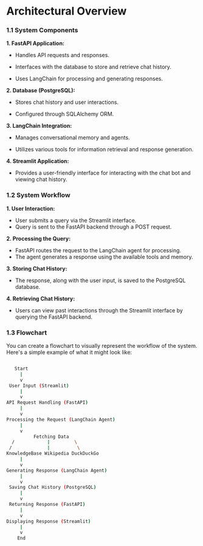 # Architectural Overview

### 1.1 System Components

<b> 1. FastAPI Application: </b>

- Handles API requests and responses.

- Interfaces with the database to store and retrieve chat history.

- Uses LangChain for processing and generating responses.

<b> 2. Database (PostgreSQL): </b>

- Stores chat history and user interactions.

- Configured through SQLAlchemy ORM.

<b> 3. LangChain Integration: </b>

- Manages conversational memory and agents.

- Utilizes various tools for information retrieval and response generation.

<b> 4. Streamlit Application: </b>

- Provides a user-friendly interface for interacting with the chat bot and viewing chat history.

### 1.2 System Workflow

<b> 1. User Interaction: </b>

- User submits a query via the Streamlit interface.
- Query is sent to the FastAPI backend through a POST request.

<b> 2. Processing the Query: </b>

- FastAPI routes the request to the LangChain agent for processing.
- The agent generates a response using the available tools and memory.

<b> 3. Storing Chat History: </b>

- The response, along with the user input, is saved to the PostgreSQL database.

<b> 4. Retrieving Chat History: </b>

- Users can view past interactions through the Streamlit interface by querying the FastAPI backend.

### 1.3 Flowchart
You can create a flowchart to visually represent the workflow of the system. Here's a simple example of what it might look like:
``` bash

   Start
     |
     v
 User Input (Streamlit)
     |
     v
API Request Handling (FastAPI)
     |
     v
Processing the Request (LangChain Agent)
     |
     v
          Fetching Data
  /            |         \
 /             |          \
KnowledgeBase Wikipedia DuckDuckGo 
     |
     v
Generating Response (LangChain Agent)
     |
     v
 Saving Chat History (PostgreSQL)
     |
     v
 Returning Response (FastAPI)
     |
     v
Displaying Response (Streamlit)
     |
     v
    End
```